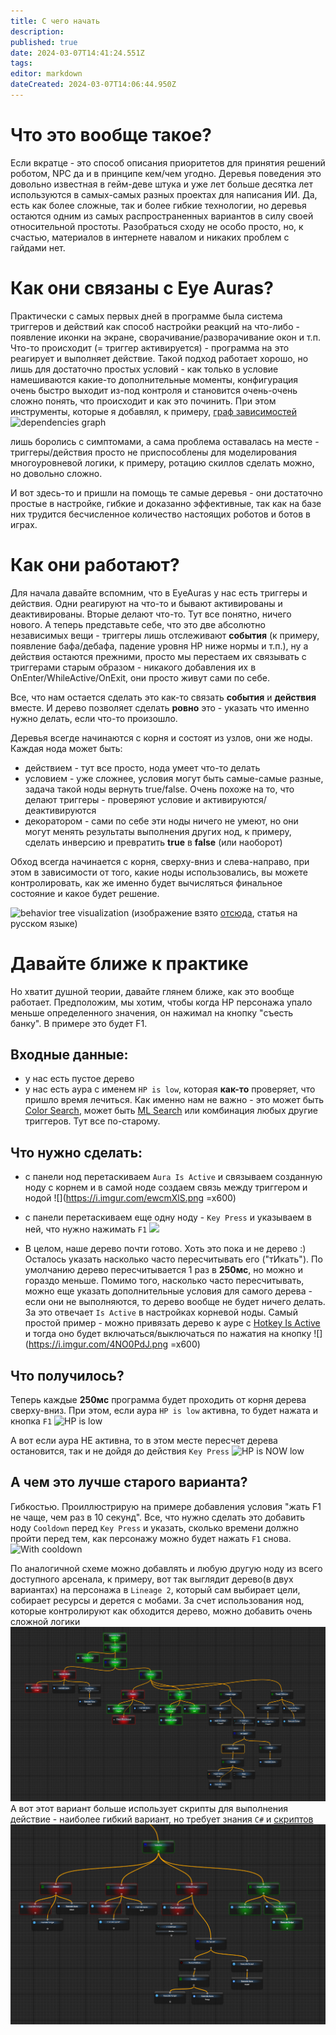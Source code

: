 ```yaml
---
title: С чего начать
description: 
published: true
date: 2024-03-07T14:41:24.551Z
tags: 
editor: markdown
dateCreated: 2024-03-07T14:06:44.950Z
---
```


# Что это вообще такое?
Если вкратце - это способ описания приоритетов для принятия решений роботом, NPC да и в принципе кем/чем угодно.
Деревья поведения это довольно известная в гейм-деве штука и уже лет больше десятка лет используются в самых-самых разных проектах для написания ИИ. 
Да, есть как более сложные, так и более гибкие технологии, но деревья остаются одним из самых распространенных вариантов в силу своей относительной простоты. Разобраться сходу не особо просто, но, к счастью, материалов в интернете навалом и никаких проблем с гайдами нет. 

# Как они связаны с Eye Auras?
Практически с самых первых дней в программе была система триггеров и действий как способ настройки реакций на что-либо - появление иконки на экране, сворачивание/разворачивание окон и т.п. Что-то происходит (= триггер активируется) - программа на это реагирует и выполняет действие. Такой подход работает хорошо, но лишь для достаточно простых условий - как только в условие намешиваются какие-то дополнительные моменты, конфигурация очень быстро выходит из-под контроля и становится очень-очень сложно понять, что происходит и как это починить. При этом инструменты, которые я добавлял, к примеру, [граф зависимостей](https://wiki.eyeauras.net/en/overlays/dependencies-viewer)
![dependencies graph](https://wiki.eyeauras.net/eyeauras_gksfvq7xla[1].png)

лишь боролись с симптомами, а сама проблема оставалась на месте - триггеры/действия просто не приспособлены для моделирования многоуровневой логики, к примеру, ротацию скиллов сделать можно, но довольно сложно.

И вот здесь-то и пришли на помощь те самые деревья - они достаточно простые в настройке, гибкие и доказанно эффективные, так как на базе них трудится бесчисленное количество настоящих роботов и ботов в играх. 

# Как они работают?
Для начала давайте вспомним, что в EyeAuras у нас есть триггеры и действия. Одни реагируют на что-то и бывают активированы и деактивированы. Вторые делают что-то. Тут все понятно, ничего нового. А теперь представьте себе, что это две абсолютно независимых вещи - триггеры лишь отслеживают **события** (к примеру, появление бафа/дебафа, падение уровня HP ниже нормы и т.п.), ну а действия остаются прежними, просто мы перестаем их связывать с триггерами старым образом - никакого добавления их в OnEnter/WhileActive/OnExit, они просто живут сами по себе. 

Все, что нам остается сделать это как-то связать **события** и **действия** вместе. И дерево позволяет сделать **ровно** это - указать что именно нужно делать, если что-то произошло. 

Деревья всегде начинаются с корня и состоят из узлов, они же ноды. Каждая нода может быть:
- действием - тут все просто, нода умеет что-то делать
- условием - уже сложнее, условия могут быть самые-самые разные, задача такой ноды вернуть true/false. Очень похоже на то, что делают триггеры - проверяют условие и активируются/деактивируются
- декоратором - сами по себе эти ноды ничего не умеют, но они могут менять результаты выполнения других нод, к примеру, сделать инверсию и превратить **true** в **false** (или наоборот)

Обход всегда начинается с корня, сверху-вниз и слева-направо, при этом в зависимости от того, какие ноды использовались, вы можете контролировать, как же именно будет вычисляться финальное состояние и какое будет решение.

![behavior tree visualization](https://habrastorage.org/files/5f3/cdb/96b/5f3cdb96beee450ca78697a67010b8e9.gif)
(изображение взято [отсюда](https://habr.com/ru/companies/cloud_mts/articles/306214/), статья на русском языке)

# Давайте ближе к практике
Но хватит душной теории, давайте глянем ближе, как это вообще работает. 
Предположим, мы хотим, чтобы когда HP персонажа упало меньше определенного значения, он нажимал на кнопку "съесть банку". В примере это будет F1. 

## Входные данные:
- у нас есть пустое дерево
- у нас есть аура с именем `HP is low`, которая **как-то** проверяет, что пришло время лечиться. Как именно нам не важно - это может быть [Color Search](https://wiki.eyeauras.net/en/triggers/images/color-search), может быть [ML Search](https://wiki.eyeauras.net/en/triggers/images/ai-search-trigger) или комбинация любых другие триггеров. Тут все по-старому.

## Что нужно сделать:
- с панели нод перетаскиваем `Aura Is Active` и связываем созданную ноду с корнем и в самой ноде создаем связь между триггером и нодой 
![](https://i.imgur.com/ewcmXlS.png =x600)

- с панели перетаскиваем еще одну ноду - `Key Press` и указываем в ней, что нужно нажимать `F1`
![](https://i.imgur.com/D07EBxw.png)

- В целом, наше дерево почти готово. Хоть это пока и не дерево :) Осталось указать насколько часто пересчитывать его ("тИкать"). По умолчанию дерево пересчитывается 1 раз в **250мс**, но можно и гораздо меньше. Помимо того, насколько часто пересчитывать, можно еще указать дополнительные условия для самого дерева - если они не выполняются, то дерево вообще не будет ничего делать. За это отвечает `Is Active` в настройках корневой ноды. Самый простой пример - можно привязать дерево к ауре с [Hotkey Is Active](https://wiki.eyeauras.net/en/triggers/hotkey-is-active) и тогда оно будет включаться/выключаться по нажатия на кнопку
![](https://i.imgur.com/4NO0PdJ.png =x600)

## Что получилось?
Теперь каждые **250мс** программа будет проходить от корня дерева сверху-вниз. При этом, если аура `HP is low` активна, то будет нажата и кнопка `F1`
![HP is low](https://i.imgur.com/DcH6wRD.png)

А вот если аура НЕ активна, то в этом месте пересчет дерева остановится, так и не дойдя до действия `Key Press`
![HP is NOW low](https://i.imgur.com/iBcjZWJ.png)

## А чем это лучше старого варианта?
Гибкостью. Проиллюстрирую на примере добавления условия "жать F1 не чаще, чем раз в 10 секунд". Все, что нужно сделать это добавить ноду `Cooldown` перед `Key Press` и указать, сколько времени должно пройти перед тем, как персонажу можно будет нажать `F1` снова. 
![With cooldown](https://i.imgur.com/wOfn1jU.png)

По аналогичной схеме можно добавлять и любую другую ноду из всего доступного арсенала, к примеру, вот так выглядит дерево(в двух вариантах) на персонажа в `Lineage 2`, который сам выбирает цели, собирает ресурсы и дерется с мобами. За счет использования нод, которые контролируют как обходится дерево, можно добавить очень сложной логики
![bt_l2.spoil.old.png](/assets/bt_l2.spoil.old.png)
А вот этот вариант больше использует скрипты для выполнения действие - наиболее гибкий вариант, но требует знания `C#` и [скриптов](/ru/scripting/getting-started)
![bt_l2_spoil.png](/assets/bt_l2_spoil.png)

